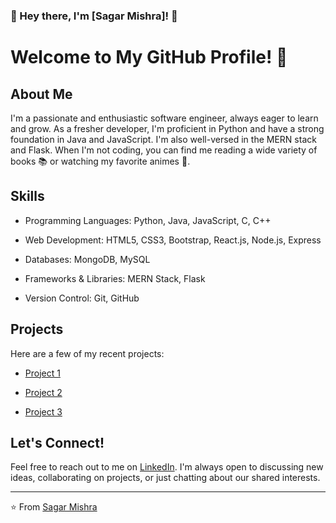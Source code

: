 ### 👋 Hey there, I'm [Sagar Mishra]! 🚀
# Welcome to My GitHub Profile! 👋

## About Me

I'm a passionate and enthusiastic software engineer, always eager to learn and grow. As a fresher developer, I'm proficient in Python and have a strong foundation in Java and JavaScript. I'm also well-versed in the MERN stack and Flask. When I'm not coding, you can find me reading a wide variety of books 📚 or watching my favorite animes 🍿.


## Skills

- Programming Languages: Python, Java, JavaScript, C, C++

- Web Development: HTML5, CSS3, Bootstrap, React.js, Node.js, Express

- Databases: MongoDB, MySQL

- Frameworks & Libraries: MERN Stack, Flask

- Version Control: Git, GitHub

## Projects

Here are a few of my recent projects:

- [Project 1](https://github.com/your-project-1)

- [Project 2](https://github.com/your-project-2)

- [Project 3](https://github.com/your-project-3)

## Let's Connect!

Feel free to reach out to me on [LinkedIn](www.linkedin.com/in/sagar-mishra-developer). I'm always open to discussing new ideas, collaborating on projects, or just chatting about our shared interests.

---

⭐️ From [Sagar Mishra](https://github.com/Sagarmishra-C30)


<!--
**Sagarmishra-C30/Sagarmishra-C30** is a ✨ _special_ ✨ repository because its `README.md` (this file) appears on your GitHub profile.

Here are some ideas to get you started:

- 🔭 I’m currently working on ...
- 🌱 I’m currently learning ...
- 👯 I’m looking to collaborate on ...
- 🤔 I’m looking for help with ...
- 💬 Ask me about ...
- 📫 How to reach me: ...
- 😄 Pronouns: ...
- ⚡ Fun fact: ...
-->
